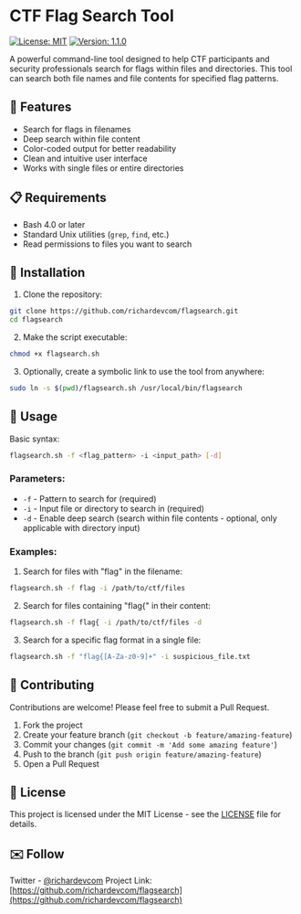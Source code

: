 # CTF Flag Search Tool

[![License: MIT](https://img.shields.io/badge/License-MIT-yellow.svg)](https://opensource.org/licenses/MIT)
[![Version: 1.1.0](https://img.shields.io/badge/Version-1.1.0-blue.svg)](https://github.com/richardevcom/flagsearch)

A powerful command-line tool designed to help CTF participants and security professionals search for flags within files and directories. This tool can search both file names and file contents for specified flag patterns.

## 🚀 Features

- Search for flags in filenames
- Deep search within file content
- Color-coded output for better readability
- Clean and intuitive user interface
- Works with single files or entire directories

## 📋 Requirements

- Bash 4.0 or later
- Standard Unix utilities (`grep`, `find`, etc.)
- Read permissions to files you want to search

## 🔧 Installation

1. Clone the repository:
```bash
git clone https://github.com/richardevcom/flagsearch.git
cd flagsearch
```

2. Make the script executable:
```bash
chmod +x flagsearch.sh
```

3. Optionally, create a symbolic link to use the tool from anywhere:
```bash
sudo ln -s $(pwd)/flagsearch.sh /usr/local/bin/flagsearch
```

## 🔎 Usage

Basic syntax:
```bash
flagsearch.sh -f <flag_pattern> -i <input_path> [-d]
```

### Parameters:
- `-f` - Pattern to search for (required)
- `-i` - Input file or directory to search in (required)
- `-d` - Enable deep search (search within file contents - optional, only applicable with directory input)

### Examples:

1. Search for files with "flag" in the filename:
```bash
flagsearch.sh -f flag -i /path/to/ctf/files
```

2. Search for files containing "flag{" in their content:
```bash
flagsearch.sh -f flag{ -i /path/to/ctf/files -d
```

3. Search for a specific flag format in a single file:
```bash
flagsearch.sh -f "flag{[A-Za-z0-9]+" -i suspicious_file.txt
```

## 🤝 Contributing

Contributions are welcome! Please feel free to submit a Pull Request.

1. Fork the project
2. Create your feature branch (`git checkout -b feature/amazing-feature`)
3. Commit your changes (`git commit -m 'Add some amazing feature'`)
4. Push to the branch (`git push origin feature/amazing-feature`)
5. Open a Pull Request

## 📜 License

This project is licensed under the MIT License - see the [LICENSE](LICENSE) file for details.

## ✉️ Follow

Twitter - [@richardevcom](https://twitter.com/richardevcom)
Project Link: [https://github.com/richardevcom/flagsearch](https://github.com/richardevcom/flagsearch)
